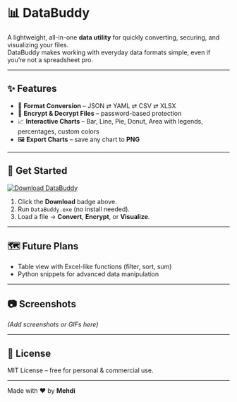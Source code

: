 # 📊 DataBuddy

A lightweight, all-in-one **data utility** for quickly converting, securing, and visualizing your files.  
DataBuddy makes working with everyday data formats simple, even if you’re not a spreadsheet pro.

---

## ✨ Features

- 🔄 **Format Conversion** – JSON ⇄ YAML ⇄ CSV ⇄ XLSX  
- 🔐 **Encrypt & Decrypt Files** – password-based protection  
- 📈 **Interactive Charts** – Bar, Line, Pie, Donut, Area with legends, percentages, custom colors  
- 🖼 **Export Charts** – save any chart to **PNG**

---

## 🚀 Get Started

[![Download DataBuddy](https://img.shields.io/badge/⬇_Download-DataBuddy.exe-blue?style=for-the-badge)](https://github.com/Exoo25/databuddy-gui/releases/download/v1.0/databuddy.exe)

1. Click the **Download** badge above.
2. Run `DataBuddy.exe` (no install needed).
3. Load a file → **Convert**, **Encrypt**, or **Visualize**.

---

## 🗺 Future Plans
- Table view with Excel-like functions (filter, sort, sum)  
- Python snippets for advanced data manipulation  

---

## 📷 Screenshots
*(Add screenshots or GIFs here)*

---

## 📜 License
MIT License – free for personal & commercial use.

---

Made with ❤️ by **Mehdi**
